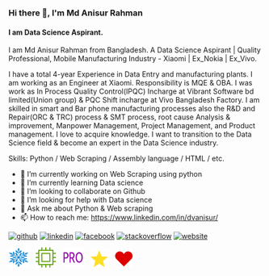 

### Hi there 👋, I'm Md Anisur Rahman
#### I am Data Science Aspirant.


I am Md Anisur Rahman from Bangladesh. A Data Science Aspirant | Quality Professional, Mobile Manufacturing Industry - Xiaomi | Ex_Nokia | Ex_Vivo. 

I have a  total 4-year Experience in Data Entry and manufacturing plants. I am working as an Engineer at Xiaomi. Responsibility is MQE & OBA. I was work as  In Process Quality Control(IPQC) Incharge at Vibrant Software bd limited(Union group) & PQC Shift incharge at Vivo Bangladesh Factory. I am skilled in smart and Bar phone manufacturing processes also the R&D and Repair(ORC & TRC) process & SMT process, root cause Analysis & improvement, Manpower Management, Project Management, and Product management. I love to acquire knowledge. 
I want to transition to the Data Science field & become an expert in the Data Science industry. 

Skills: Python /  Web Scraping / Assembly language / HTML / etc.

- 🔭 I’m currently working on Web Scraping using python 
- 🌱 I’m currently learning Data science 
- 👯 I’m looking to collaborate on Github 
- 🤔 I’m looking for help with Data science 
- 💬 Ask me about Python & Web scraping 
- 📫 How to reach me: https://www.linkedin.com/in/dvanisur/ 


[<img src='https://cdn.jsdelivr.net/npm/simple-icons@3.0.1/icons/github.svg' alt='github' height='40'>](https://github.com/dsanisur)  [<img src='https://cdn.jsdelivr.net/npm/simple-icons@3.0.1/icons/linkedin.svg' alt='linkedin' height='40'>](https://www.linkedin.com/in/md-anisur-rahman-87659b17b//)  [<img src='https://cdn.jsdelivr.net/npm/simple-icons@3.0.1/icons/facebook.svg' alt='facebook' height='40'>](https://www.facebook.com/dsanisur/)  [<img src='https://cdn.jsdelivr.net/npm/simple-icons@3.0.1/icons/stackoverflow.svg' alt='stackoverflow' height='40'>](https://stackoverflow.com/users/21056466/md-anisur-rahman)  [<img src='https://cdn.jsdelivr.net/npm/simple-icons@3.0.1/icons/icloud.svg' alt='website' height='40'>](https://sites.google.com/view/dsanisur/)  

<a href='https://archiveprogram.github.com/'><img src='https://raw.githubusercontent.com/acervenky/animated-github-badges/master/assets/acbadge.gif' width='40' height='40'></a> <a href='https://docs.github.com/en/developers'><img src='https://raw.githubusercontent.com/acervenky/animated-github-badges/master/assets/devbadge.gif' width='40' height='40'></a> <a href='https://github.com/pricing'><img src='https://raw.githubusercontent.com/acervenky/animated-github-badges/master/assets/pro.gif' width='40' height='40'></a> <a href='https://stars.github.com/'><img src='https://raw.githubusercontent.com/acervenky/animated-github-badges/master/assets/starbadge.gif' width='35' height='35'></a> <a href='https://docs.github.com/en/github/supporting-the-open-source-community-with-github-sponsors'><img src='https://raw.githubusercontent.com/acervenky/animated-github-badges/master/assets/sponsorbadge.gif' width='35' height='35'></a> 


